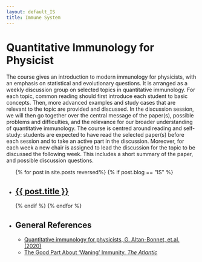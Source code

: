 ```yaml
---
layout: default_IS
title: Immune System
---
```



<h1>Quantitative Immunology for Physicist</h1>

The course gives an introduction to modern immunology for physicists, with an emphasis on statistical and evolutionary questions. It is arranged as a weekly discussion group on selected topics in quantitative immunology. For each topic, common reading should first introduce each student to basic concepts. Then, more advanced examples and study cases that are relevant to the topic are provided and discussed. In the discussion session, we will then go together over the central message of the paper(s), possible problems and difficulties, and the relevance for our broader understanding of quantitative immunology. The course is centred around reading and self-study: students are expected to have read the selected paper(s) before each session and to take an active part in the discussion. Moreover, for each week a new chair is assigned to lead the discussion for the topic to be discussed the following week. This includes a short summary of the paper, and possible discussion questions.

<ul>
  {% for post in site.posts reversed%}
  	{% if post.blog == "IS" %}
    <li>
      <h2><a href="{{ post.url }}">{{ post.title }}</a></h2>
      <!--{{ post.excerpt }}-->
    </li>
    {% endif %}
  {% endfor %}

  <li><h2>General References</h2>
<ul>
<li> <a href="https://www.sciencedirect.com/science/article/pii/S0370157320300090">Quantitative immunology for physicists, G. Altan-Bonnet, et.al. (2020) </a>
  <li> <a href= "https://www.theatlantic.com/science/archive/2021/10/waning-immunity-not-all-bad/620436/" > The Good Part About ‘Waning’ Immunity. <em>The Atlantic</em>
  </a></li>
  </li>
</ul>
</li>
</ul>
&nbsp;

